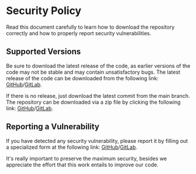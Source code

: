 # Security Policy

Read this document carefully to learn how to download the repository correctly and how to properly report security vulnerabilities.

## Supported Versions

Be sure to download the latest release of the code, as earlier versions of the code may not be stable and may contain unsatisfactory bugs. The latest release of the code can be downloaded from the following link: [GitHub](https://github.com/FJrodafo/colors/releases)/[GitLab](https://gitlab.com/FJrodafo/colors/-/releases).

If there is no release, just download the latest commit from the main branch. The repository can be downloaded via a zip file by clicking the following link: [GitHub](https://github.com/FJrodafo/colors/archive/refs/heads/main.zip)/[GitLab](https://gitlab.com/FJrodafo/colors/-/archive/main/colors-main.zip).

## Reporting a Vulnerability

If you have detected any security vulnerability, please report it by filling out a specialized form at the following link: [GitHub](https://github.com/FJrodafo/colors/issues/new/choose)/[GitLab](https://gitlab.com/FJrodafo/colors/-/issues/new).

It's really important to preserve the maximum security, besides we appreciate the effort that this work entails to improve our code.